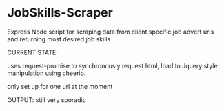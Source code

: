# JobSkills-Scraper
Express Node script for scraping data from client specific job advert urls and returning most desired job skills


CURRENT STATE:

uses request-promise to synchronously request html, load to Jquery style manipulation using cheerio.

only set up for one url at the moment 

OUTPUT:
still very sporadic 
